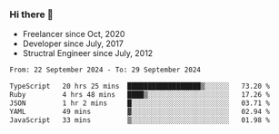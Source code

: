 ### Hi there 👋

- Freelancer since Oct, 2020
- Developer since July, 2017
- Structral Engineer since July, 2012

<!--START_SECTION:waka-->

```txt
From: 22 September 2024 - To: 29 September 2024

TypeScript   20 hrs 25 mins  ██████████████████▒░░░░░░   73.20 %
Ruby         4 hrs 48 mins   ████▒░░░░░░░░░░░░░░░░░░░░   17.26 %
JSON         1 hr 2 mins     █░░░░░░░░░░░░░░░░░░░░░░░░   03.71 %
YAML         49 mins         ▓░░░░░░░░░░░░░░░░░░░░░░░░   02.94 %
JavaScript   33 mins         ▒░░░░░░░░░░░░░░░░░░░░░░░░   01.98 %
```

<!--END_SECTION:waka-->
